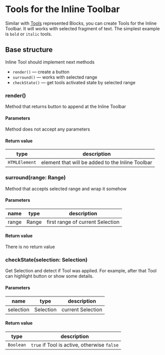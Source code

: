 # Tools for the Inline Toolbar

Similar with [Tools](tools.md) represented Blocks, you can create Tools for the Inline Toolbar. It will works with 
selected fragment of text. The simplest example is `bold` or `italic` tools.

## Base structure

Inline Tool should implement next methods

- `render()` — create a button
- `surround()` — works with selected range
- `checkState()` — get tools activated state by selected range

### render()

Method that returns button to append at the Inline Toolbar

#### Parameters

Method does not accept any parameters

#### Return value

type | description | 
-- | -- |
`HTMLElement` | element that will be added to the Inline Toolbar |


### surround(range: Range)

Method that accepts selected range and wrap it somehow

#### Parameters

name | type | description | 
-- |-- | -- |
range | Range | first range of current Selection |

#### Return value

There is no return value

### checkState(selection: Selection)

Get Selection and detect if Tool was applied. For example, after that Tool can highlight button or show some details.

#### Parameters

name | type | description | 
-- |-- | -- |
selection | Selection | current Selection |

#### Return value

type | description | 
-- | -- |
`Boolean` | `true` if Tool is active, otherwise `false` |
